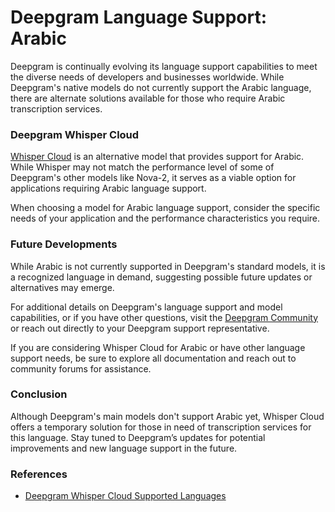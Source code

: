 # Deepgram Language Support: Arabic

Deepgram is continually evolving its language support capabilities to meet the diverse needs of developers and businesses worldwide. While Deepgram's native models do not currently support the Arabic language, there are alternate solutions available for those who require Arabic transcription services.

### Deepgram Whisper Cloud
[Whisper Cloud](https://developers.deepgram.com/docs/deepgram-whisper-cloud#supported-languages) is an alternative model that provides support for Arabic. While Whisper may not match the performance level of some of Deepgram's other models like Nova-2, it serves as a viable option for applications requiring Arabic language support.

When choosing a model for Arabic language support, consider the specific needs of your application and the performance characteristics you require.

### Future Developments
While Arabic is not currently supported in Deepgram's standard models, it is a recognized language in demand, suggesting possible future updates or alternatives may emerge.

For additional details on Deepgram's language support and model capabilities, or if you have other questions, visit the [Deepgram Community](https://discord.gg/deepgram) or reach out directly to your Deepgram support representative.

If you are considering Whisper Cloud for Arabic or have other language support needs, be sure to explore all documentation and reach out to community forums for assistance.

### Conclusion
Although Deepgram's main models don't support Arabic yet, Whisper Cloud offers a temporary solution for those in need of transcription services for this language. Stay tuned to Deepgram’s updates for potential improvements and new language support in the future.

### References
- [Deepgram Whisper Cloud Supported Languages](https://developers.deepgram.com/docs/deepgram-whisper-cloud#supported-languages)